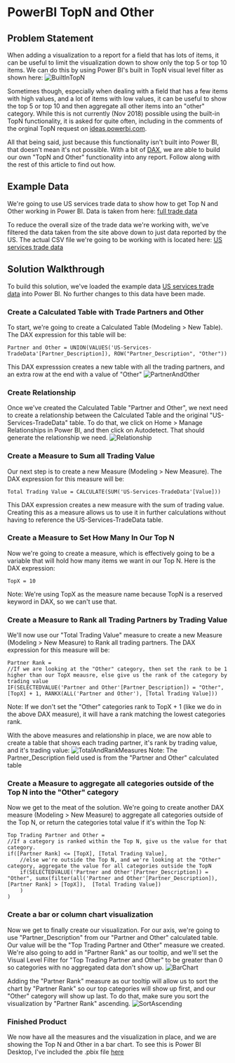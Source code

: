 # PowerBI TopN and Other

## Problem Statement
When adding a visualization to a report for a field that has lots of items, it can be useful to limit the visualization down to show only the top 5 or top 10 items.  We can do this by using Power BI's built in TopN visual level filter as shown here: 
![BuiltInTopN](images/PowerBIBuiltInTopN.png)

Sometimes though, especially when dealing with a field that has a few items with high values, and a lot of items with low values, it can be useful to show the top 5 or top 10 and then aggregate all other items into an "other" category.  While this is not currently (Nov 2018) possible using the built-in TopN functionality, it is asked for quite often, including in the comments of the orginal TopN request on [ideas.powerbi.com](https://ideas.powerbi.com/forums/265200-power-bi-ideas/suggestions/6515731-top-n-filters).  

All that being said, just because this functionality isn't built into Power BI, that doesn't mean it's not possible.  With a bit of [DAX](https://docs.microsoft.com/en-us/dax/data-analysis-expressions-dax-reference), we are able to build our own "TopN and Other" functionality into any report.  Follow along with the rest of this article to find out how.

## Example Data
We're going to use US services trade data to show how to get Top N and Other working in Power BI.  Data is taken from here:
[full trade data](https://www.wto.org/english/res_e/statis_e/trade_datasets_e.htm)

To reduce the overall size of the trade data we're working with, we've filtered the data taken from the site above down to just data reported by the US.  The actual CSV file we're going to be working with is located here:
[US services trade data](exampledata/US-Services-TradeData.csv)

## Solution Walkthrough
To build this solution, we've loaded the example data [US services trade data](exampledata/US-Services-TradeData.csv) into Power BI.  No further changes to this data have been made.

### Create a Calculated Table with Trade Partners and Other
To start, we're going to create a Calculated Table (Modeling > New Table).  The DAX expression for this table will be:

````
Partner and Other = UNION(VALUES('US-Services-TradeData'[Partner_Description]), ROW("Partner_Description", "Other"))
````

This DAX expresssion creates a new table with all the trading partners, and an extra row at the end with a value of "Other"
![PartnerAndOther](images/Table-PartnerAndOther.png)

### Create Relationship
Once we've created the Calculated Table "Partner and Other", we next need to create a relationship between the Calculated Table and the original "US-Services-TradeData" table.  To do that, we click on Home > Manage Relationships in Power BI, and then click on Autodetect.  That should generate the relationship we need.
![Relationship](images/Relationship.png)

### Create a Measure to Sum all Trading Value
Our next step is to create a new Measure (Modeling > New Measure).  The DAX expression for this measure will be:

````
Total Trading Value = CALCULATE(SUM('US-Services-TradeData'[Value]))
````

This DAX expression creates a new measure with the sum of trading value.  Creating this as a measure allows us to use it in further calculations without having to reference the US-Services-TradeData table.

### Create a Measure to Set How Many In Our Top N
Now we're going to create a measure, which is effectively going to be a variable that will hold how many items we want in our Top N.  Here is the DAX expression:

````
TopX = 10
````

Note: We're using TopX as the measure name because TopN is a reserved keyword in DAX, so we can't use that.

### Create a Measure to Rank all Trading Partners by Trading Value
We'll now use our "Total Trading Value" measure to create a new Measure (Modeling > New Measure) to Rank all trading partners.  The DAX expression for this measure will be:

````
Partner Rank = 
//If we are looking at the "Other" category, then set the rank to be 1 higher than our TopX meausre, else give us the rank of the category by trading value
IF(SELECTEDVALUE('Partner and Other'[Partner_Description]) = "Other", [TopX] + 1, RANKX(ALL('Partner and Other'), [Total Trading Value]))
````

Note: If we don't set the "Other" categories rank to TopX + 1 (like we do in the above DAX measure), it will have a rank matching the lowest categories rank.

With the above measures and relationship in place, we are now able to create a table that shows each trading partner, it's rank by trading value, and it's trading value:
![TotalAndRankMeasures](images/TotalAndRankMeasures.png)
Note: The Partner_Description field used is from the "Partner and Other" calculated table

### Create a Measure to aggregate all categories outside of the Top N into the "Other" category
Now we get to the meat of the solution.  We're going to create another DAX measure (Modeling > New Measure) to aggregate all categories outside of the Top N, or return the categories total value if it's within the Top N:

````
Top Trading Partner and Other = 
//If a category is ranked within the Top N, give us the value for that category.
if([Partner Rank] <= [TopX], [Total Trading Value],
    //else we're outside the Top N, and we're looking at the "Other" category, aggregate the value for all categories outside the TopN
	if(SELECTEDVALUE('Partner and Other'[Partner_Description]) = "Other", sumx(filter(all('Partner and Other'[Partner_Description]), [Partner Rank] > [TopX]),  [Total Trading Value])
    )
)
````

### Create a bar or column chart visualization
Now we get to finally create our visualization.  For our axis, we're going to use "Partner_Description" from our "Partner and Other" calculated table.  Our value will be the "Top Trading Partner and Other" measure we created.  We're also going to add in "Partner Rank" as our tooltip, and we'll set the Visual Level Filter for "Top Trading Partner and Other" to be greater than 0 so categories with no aggregated data don't show up.
![BarChart](images/TopNAndOtherBarChart.png)

Adding the "Partner Rank" measure as our tooltip will allow us to sort the chart by "Partner Rank" so our top categories will show up first, and our "Other" category will show up last.  To do that, make sure you sort the visualization by "Partner Rank" ascending.
![SortAscending](images/SortAscendingByPartnerRank.png)

### Finished Product
We now have all the measures and the visualization in place, and we are showing the Top N and Other in a bar chart.  To see this is Power BI Desktop, I've included the .pbix file [here](https://github.com/ssugar/Blog/raw/master/TopNAndOther/pbix/TopNAndOther.pbix)
